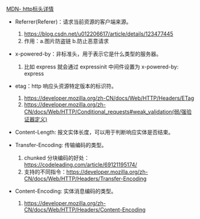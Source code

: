 [MDN- http标头详情](https://developer.mozilla.org/zh-CN/docs/Web/HTTP/Headers/Link)

- Referrer(Referer)：请求当前资源的客户端来源。

  1. https://blog.csdn.net/u012206617/article/details/123477445
  2. 作用：a.图片防盗链 b.防止恶意请求

- x-powered-by：非标准头，用于表示它是什么类型的服务器。

  1. 比如 express 就会通过 expressinit 中间件设置为 x-powered-by: express

- etag：http 响应头资源特定版本的标识符。

  1. https://developer.mozilla.org/zh-CN/docs/Web/HTTP/Headers/ETag
  2. https://developer.mozilla.org/zh-CN/docs/Web/HTTP/Conditional_requests#weak_validation(弱/强验证器定义)

- Content-Length: 报文实体长度，可以用于判断响应实体是否结束。

- Transfer-Encoding: 传输编码的类型。

  1. chunked 分块编码的好处：https://codeleading.com/article/69121195174/
  2. 支持的不同指令：https://developer.mozilla.org/zh-CN/docs/Web/HTTP/Headers/Transfer-Encoding

- Content-Encoding: 实体消息编码的类型。
  1. https://developer.mozilla.org/zh-CN/docs/Web/HTTP/Headers/Content-Encoding
